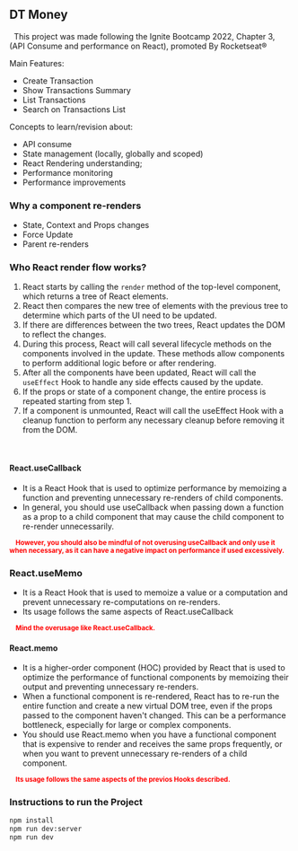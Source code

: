 ## DT Money

&nbsp; This project was made following the Ignite Bootcamp 2022, Chapter 3, (API Consume and performance on React), promoted By Rocketseat®

Main Features:

- Create Transaction
- Show Transactions Summary
- List Transactions
- Search on Transactions List

Concepts to learn/revision about:

- API consume
- State management (locally, globally and scoped)
- React Rendering understanding;
- Performance monitoring
- Performance improvements

### Why a component re-renders

- State, Context and Props changes
- Force Update
- Parent re-renders

### Who React render flow works?

1.  React starts by calling the `render` method of the top-level component, which returns a tree of React elements.
2.  React then compares the new tree of elements with the previous tree to determine which parts of the UI need to be updated.
3.  If there are differences between the two trees, React updates the DOM to reflect the changes.
4.  During this process, React will call several lifecycle methods on the components involved in the update. These methods allow components to perform additional logic before or after rendering.
5.  After all the components have been updated, React will call the `useEffect` Hook to handle any side effects caused by the update.
6.  If the props or state of a component change, the entire process is repeated starting from step 1.
7.  If a component is unmounted, React will call the useEffect Hook with a cleanup function to perform any necessary cleanup before removing it from the DOM.

<br/>

#### React.useCallback

- It is a React Hook that is used to optimize performance by memoizing a function and preventing unnecessary re-renders of child components.
- In general, you should use useCallback when passing down a function as a prop to a child component that may cause the child component to re-render unnecessarily.

<small><strong style="color:red">&nbsp; &nbsp; However, you should also be mindful of not overusing useCallback and only use it when necessary, as it can have a negative impact on performance if used excessively.</strong></small>

### React.useMemo

- It is a React Hook that is used to memoize a value or a computation and prevent unnecessary re-computations on re-renders.
- Its usage follows the same aspects of React.useCallback

<small><strong style="color:red">&nbsp; &nbsp; Mind the overusage like React.useCallback.</strong></small>

#### React.memo

- It is a higher-order component (HOC) provided by React that is used to optimize the performance of functional components by memoizing their output and preventing unnecessary re-renders.
- When a functional component is re-rendered, React has to re-run the entire function and create a new virtual DOM tree, even if the props passed to the component haven't changed. This can be a performance bottleneck, especially for large or complex components.
- You should use React.memo when you have a functional component that is expensive to render and receives the same props frequently, or when you want to prevent unnecessary re-renders of a child component.

<small><strong style="color:red">&nbsp; &nbsp; Its usage follows the same aspects of the previos Hooks described.</strong></small>

### Instructions to run the Project

```bash
npm install
npm run dev:server
npm run dev
```
